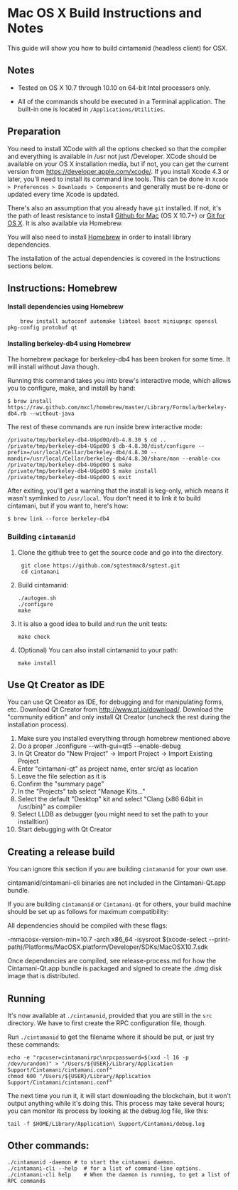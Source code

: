Mac OS X Build Instructions and Notes
====================================
This guide will show you how to build cintamanid (headless client) for OSX.

Notes
-----

* Tested on OS X 10.7 through 10.10 on 64-bit Intel processors only.

* All of the commands should be executed in a Terminal application. The
built-in one is located in `/Applications/Utilities`.

Preparation
-----------

You need to install XCode with all the options checked so that the compiler
and everything is available in /usr not just /Developer. XCode should be
available on your OS X installation media, but if not, you can get the
current version from https://developer.apple.com/xcode/. If you install
Xcode 4.3 or later, you'll need to install its command line tools. This can
be done in `Xcode > Preferences > Downloads > Components` and generally must
be re-done or updated every time Xcode is updated.

There's also an assumption that you already have `git` installed. If
not, it's the path of least resistance to install [Github for Mac](https://mac.github.com/)
(OS X 10.7+) or
[Git for OS X](https://code.google.com/p/git-osx-installer/). It is also
available via Homebrew.

You will also need to install [Homebrew](http://brew.sh) in order to install library
dependencies.

The installation of the actual dependencies is covered in the Instructions
sections below.

Instructions: Homebrew
----------------------

#### Install dependencies using Homebrew

        brew install autoconf automake libtool boost miniupnpc openssl pkg-config protobuf qt

#### Installing berkeley-db4 using Homebrew

The homebrew package for berkeley-db4 has been broken for some time.  It will install without Java though.

Running this command takes you into brew's interactive mode, which allows you to configure, make, and install by hand:
```
$ brew install https://raw.github.com/mxcl/homebrew/master/Library/Formula/berkeley-db4.rb -–without-java 
```

The rest of these commands are run inside brew interactive mode:
```
/private/tmp/berkeley-db4-UGpd0O/db-4.8.30 $ cd ..
/private/tmp/berkeley-db4-UGpd0O $ db-4.8.30/dist/configure --prefix=/usr/local/Cellar/berkeley-db4/4.8.30 --mandir=/usr/local/Cellar/berkeley-db4/4.8.30/share/man --enable-cxx
/private/tmp/berkeley-db4-UGpd0O $ make
/private/tmp/berkeley-db4-UGpd0O $ make install
/private/tmp/berkeley-db4-UGpd0O $ exit
```

After exiting, you'll get a warning that the install is keg-only, which means it wasn't symlinked to `/usr/local`.  You don't need it to link it to build cintamani, but if you want to, here's how:

    $ brew link --force berkeley-db4


### Building `cintamanid`

1. Clone the github tree to get the source code and go into the directory.

        git clone https://github.com/sgtestmac8/sgtest.git
        cd cintamani

2.  Build cintamanid:

        ./autogen.sh
        ./configure
        make

3.  It is also a good idea to build and run the unit tests:

        make check

4.  (Optional) You can also install cintamanid to your path:

        make install

Use Qt Creator as IDE
------------------------
You can use Qt Creator as IDE, for debugging and for manipulating forms, etc.
Download Qt Creator from http://www.qt.io/download/. Download the "community edition" and only install Qt Creator (uncheck the rest during the installation process).

1. Make sure you installed everything through homebrew mentioned above 
2. Do a proper ./configure --with-gui=qt5 --enable-debug
3. In Qt Creator do "New Project" -> Import Project -> Import Existing Project
4. Enter "cintamani-qt" as project name, enter src/qt as location
5. Leave the file selection as it is
6. Confirm the "summary page"
7. In the "Projects" tab select "Manage Kits..."
8. Select the default "Desktop" kit and select "Clang (x86 64bit in /usr/bin)" as compiler
9. Select LLDB as debugger (you might need to set the path to your installtion)
10. Start debugging with Qt Creator

Creating a release build
------------------------
You can ignore this section if you are building `cintamanid` for your own use.

cintamanid/cintamani-cli binaries are not included in the Cintamani-Qt.app bundle.

If you are building `cintamanid` or `Cintamani-Qt` for others, your build machine should be set up
as follows for maximum compatibility:

All dependencies should be compiled with these flags:

 -mmacosx-version-min=10.7
 -arch x86_64
 -isysroot $(xcode-select --print-path)/Platforms/MacOSX.platform/Developer/SDKs/MacOSX10.7.sdk

Once dependencies are compiled, see release-process.md for how the Cintamani-Qt.app
bundle is packaged and signed to create the .dmg disk image that is distributed.

Running
-------

It's now available at `./cintamanid`, provided that you are still in the `src`
directory. We have to first create the RPC configuration file, though.

Run `./cintamanid` to get the filename where it should be put, or just try these
commands:

    echo -e "rpcuser=cintamanirpc\nrpcpassword=$(xxd -l 16 -p /dev/urandom)" > "/Users/${USER}/Library/Application Support/Cintamani/cintamani.conf"
    chmod 600 "/Users/${USER}/Library/Application Support/Cintamani/cintamani.conf"

The next time you run it, it will start downloading the blockchain, but it won't
output anything while it's doing this. This process may take several hours;
you can monitor its process by looking at the debug.log file, like this:

    tail -f $HOME/Library/Application\ Support/Cintamani/debug.log

Other commands:
-------

    ./cintamanid -daemon # to start the cintamani daemon.
    ./cintamani-cli --help  # for a list of command-line options.
    ./cintamani-cli help    # When the daemon is running, to get a list of RPC commands
